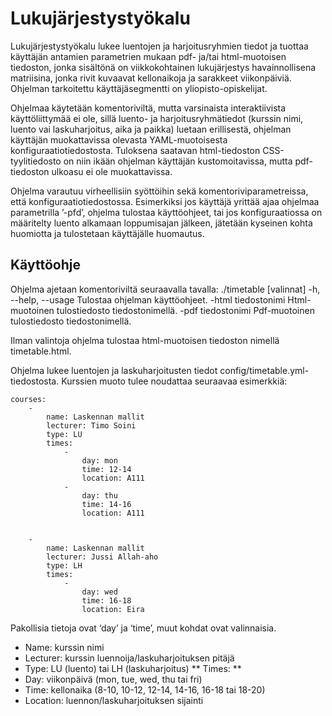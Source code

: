 # Lukujärjestystyökalu

Lukujärjestystyökalu lukee luentojen ja harjoitusryhmien tiedot ja tuottaa käyttäjän antamien parametrien mukaan pdf- ja/tai html-muotoisen tiedoston, jonka sisältönä on viikkokohtainen lukujärjestys havainnollisena matriisina, jonka rivit kuvaavat kellonaikoja ja sarakkeet viikonpäiviä. Ohjelman tarkoitettu käyttäjäsegmentti on yliopisto-opiskelijat.

Ohjelmaa käytetään komentoriviltä, mutta varsinaista interaktiivista käyttöliittymää ei ole, sillä luento- ja harjoitusryhmätiedot (kurssin nimi, luento vai laskuharjoitus, aika ja paikka) luetaan erillisestä, ohjelman käyttäjän muokattavissa olevasta YAML-muotoisesta konfiguraatiotiedostosta. Tuloksena saatavan html-tiedoston CSS-tyylitiedosto on niin ikään ohjelman käyttäjän kustomoitavissa, mutta pdf-tiedoston ulkoasu ei ole muokattavissa.

Ohjelma varautuu virheellisiin syöttöihin sekä komentoriviparametreissa, että konfiguraatiotiedostossa. Esimerkiksi jos käyttäjä yrittää ajaa ohjelmaa parametrilla ’-pfd’, ohjelma tulostaa käyttöohjeet, tai jos konfiguraatiossa on määritelty luento alkamaan loppumisajan jälkeen, jätetään kyseinen kohta huomiotta ja tulostetaan käyttäjälle huomautus.

## Käyttöohje

Ohjelma ajetaan komentoriviltä seuraavalla tavalla:
	./timetable [valinnat]
		-h, --help, --usage		Tulostaa ohjelman käyttöohjeet.
		-html tiedostonimi		Html-muotoinen tulostiedosto tiedostonimellä.
		-pdf tiedostonimi		Pdf-muotoinen tulostiedosto tiedostonimellä.

Ilman valintoja ohjelma tulostaa html-muotoisen tiedoston nimellä timetable.html.

Ohjelma lukee luentojen ja laskuharjoitusten tiedot config/timetable.yml-tiedostosta. Kurssien muoto tulee noudattaa seuraavaa esimerkkiä:

	courses:
	    - 
	        name: Laskennan mallit
	        lecturer: Timo Soini
	        type: LU
	        times:
	            - 
	                day: mon
	                time: 12-14
	                location: A111
	            - 
	                day: thu
	                time: 14-16
	                location: A111

    
	    - 
	        name: Laskennan mallit
	        lecturer: Jussi Allah-aho
	        type: LH
	        times:
	            - 
	                day: wed
	                time: 16-18
	                location: Eira

Pakollisia tietoja ovat ‘day’ ja ‘time’, muut kohdat ovat valinnaisia.

* Name: kurssin nimi
* Lecturer: kurssin luennoija/laskuharjoituksen pitäjä
* Type: LU (luento) tai LH (laskuharjoitus)
** Times: **
* Day: viikonpäivä (mon, tue, wed, thu tai fri)
* Time: kellonaika (8-10, 10-12, 12-14, 14-16, 16-18 tai 18-20)
* Location: luennon/laskuharjoituksen sijainti

